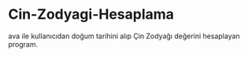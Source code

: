# Cin-Zodyagi-Hesaplama
ava ile kullanıcıdan doğum tarihini alıp Çin Zodyağı değerini hesaplayan program.
